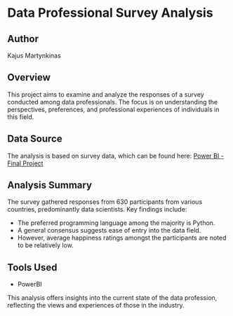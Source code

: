 # Data Professional Survey Analysis

## Author
Kajus Martynkinas

## Overview
This project aims to examine and analyze the responses of a survey conducted among data professionals. The focus is on understanding the perspectives, preferences, and professional experiences of individuals in this field.

## Data Source
The analysis is based on survey data, which can be found here:
[Power BI - Final Project](https://github.com/AlexTheAnalyst/Power-BI/blob/main/Power%20BI%20-%20Final%20Project.xlsx)

## Analysis Summary
The survey gathered responses from 630 participants from various countries, predominantly data scientists. Key findings include:
- The preferred programming language among the majority is Python.
- A general consensus suggests ease of entry into the data field.
- However, average happiness ratings amongst the participants are noted to be relatively low.

## Tools Used
- PowerBI

This analysis offers insights into the current state of the data profession, reflecting the views and experiences of those in the industry.

